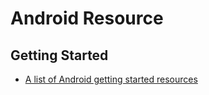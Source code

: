 # Android Resource

## Getting Started

* [A list of Android getting started resources](http://www.androidauthority.com/10-resources-learning-android-app-development-687441/)
